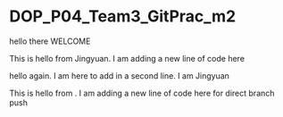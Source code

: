 # DOP_P04_Team3_GitPrac_m2

hello there WELCOME

This is hello from Jingyuan. I am adding a new line of code here

hello again. I am here to add in a second line. I am Jingyuan

This is hello from <insert your name here>. I am adding a new line of code here for direct branch push